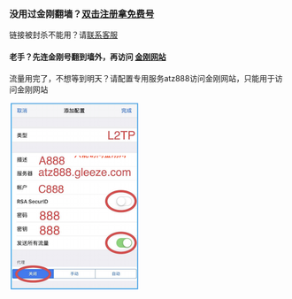 ### 没用过金刚翻墙？[双击注册拿免费号](https://myfasttrack.org/midman/testfm.php)
链接被封杀不能用？请[联系客服](mailto:cs@a2zitpro.com)
#### 老手？先连金刚号翻到墙外，再访问 [金刚网站](https://a2zitpro.net/zh)   
流量用完了，不想等到明天？请配置专用服务atz888访问金刚网站，只能用于访问金刚网站

![athird](setup8882.png)
